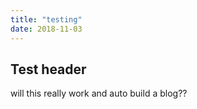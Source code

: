 ```yaml
---
title: "testing"
date: 2018-11-03
---
```


## Test header
will this really work and auto build a blog??
